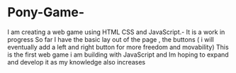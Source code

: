 # Pony-Game-
I am creating a web game using HTML CSS and JavaScript.- It is a work in progress
 So far I  have the basic lay out of the page , the buttons ( i will eventually add a left and right button for more freedom and movability)
This is the first web game i am building with JavaScript and Im hoping to expand and develop it as my knowledge also increases  
